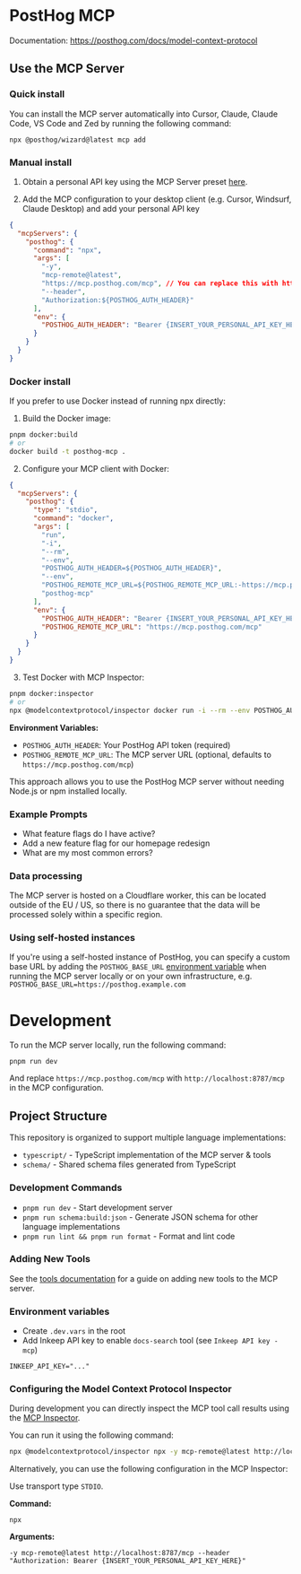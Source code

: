 # PostHog MCP

Documentation: https://posthog.com/docs/model-context-protocol

## Use the MCP Server

### Quick install

You can install the MCP server automatically into Cursor, Claude, Claude Code, VS Code and Zed by running the following command:

```
npx @posthog/wizard@latest mcp add
```

### Manual install

1. Obtain a personal API key using the MCP Server preset [here](https://app.posthog.com/settings/user-api-keys?preset=mcp_server).

2. Add the MCP configuration to your desktop client (e.g. Cursor, Windsurf, Claude Desktop) and add your personal API key

```json
{
  "mcpServers": {
    "posthog": {
      "command": "npx",
      "args": [
        "-y",
        "mcp-remote@latest",
        "https://mcp.posthog.com/mcp", // You can replace this with https://mcp.posthog.com/sse if your client does not support Streamable HTTP
        "--header",
        "Authorization:${POSTHOG_AUTH_HEADER}"
      ],
      "env": {
        "POSTHOG_AUTH_HEADER": "Bearer {INSERT_YOUR_PERSONAL_API_KEY_HERE}"
      }
    }
  }
}
```

### Docker install

If you prefer to use Docker instead of running npx directly:

1. Build the Docker image:
```bash
pnpm docker:build
# or
docker build -t posthog-mcp .
```

2. Configure your MCP client with Docker:
```json
{
  "mcpServers": {
    "posthog": {
      "type": "stdio",
      "command": "docker",
      "args": [
        "run",
        "-i",
        "--rm",
        "--env",
        "POSTHOG_AUTH_HEADER=${POSTHOG_AUTH_HEADER}",
        "--env",
        "POSTHOG_REMOTE_MCP_URL=${POSTHOG_REMOTE_MCP_URL:-https://mcp.posthog.com/mcp}",
        "posthog-mcp"
      ],
      "env": {
        "POSTHOG_AUTH_HEADER": "Bearer {INSERT_YOUR_PERSONAL_API_KEY_HERE}",
        "POSTHOG_REMOTE_MCP_URL": "https://mcp.posthog.com/mcp"
      }
    }
  }
}
```

3. Test Docker with MCP Inspector:
```bash
pnpm docker:inspector
# or
npx @modelcontextprotocol/inspector docker run -i --rm --env POSTHOG_AUTH_HEADER=${POSTHOG_AUTH_HEADER} posthog-mcp
```

**Environment Variables:**
- `POSTHOG_AUTH_HEADER`: Your PostHog API token (required)
- `POSTHOG_REMOTE_MCP_URL`: The MCP server URL (optional, defaults to `https://mcp.posthog.com/mcp`)

This approach allows you to use the PostHog MCP server without needing Node.js or npm installed locally.

### Example Prompts
- What feature flags do I have active?
- Add a new feature flag for our homepage redesign
- What are my most common errors?

### Data processing

The MCP server is hosted on a Cloudflare worker, this can be located outside of the EU / US, so there is no guarantee that the data will be processed solely within a specific region.

### Using self-hosted instances

If you're using a self-hosted instance of PostHog, you can specify a custom base URL by adding the `POSTHOG_BASE_URL` [environment variable](https://developers.cloudflare.com/workers/configuration/environment-variables) when running the MCP server locally or on your own infrastructure, e.g. `POSTHOG_BASE_URL=https://posthog.example.com`

# Development

To run the MCP server locally, run the following command:

```
pnpm run dev
```

And replace `https://mcp.posthog.com/mcp` with `http://localhost:8787/mcp` in the MCP configuration.

## Project Structure

This repository is organized to support multiple language implementations:

- `typescript/` - TypeScript implementation of the MCP server & tools
- `schema/` - Shared schema files generated from TypeScript

### Development Commands

- `pnpm run dev` - Start development server
- `pnpm run schema:build:json` - Generate JSON schema for other language implementations
- `pnpm run lint && pnpm run format` - Format and lint code

### Adding New Tools

See the [tools documentation](typescript/src/tools/README.md) for a guide on adding new tools to the MCP server.

### Environment variables

- Create `.dev.vars` in the root
- Add Inkeep API key to enable `docs-search` tool (see `Inkeep API key - mcp`)

```
INKEEP_API_KEY="..."
```


### Configuring the Model Context Protocol Inspector

During development you can directly inspect the MCP tool call results using the [MCP Inspector](https://modelcontextprotocol.io/docs/tools/inspector).

You can run it using the following command:

```bash
npx @modelcontextprotocol/inspector npx -y mcp-remote@latest http://localhost:8787/mcp --header "\"Authorization: Bearer {INSERT_YOUR_PERSONAL_API_KEY_HERE}\""
```

Alternatively, you can use the following configuration in the MCP Inspector:

Use transport type `STDIO`.

**Command:**

```
npx
```

**Arguments:**

```
-y mcp-remote@latest http://localhost:8787/mcp --header "Authorization: Bearer {INSERT_YOUR_PERSONAL_API_KEY_HERE}"
```

